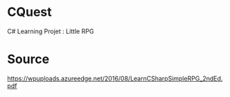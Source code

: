 # CQuest
C# Learning Projet : Little RPG

# Source
https://wpuploads.azureedge.net/2016/08/LearnCSharpSimpleRPG_2ndEd.pdf